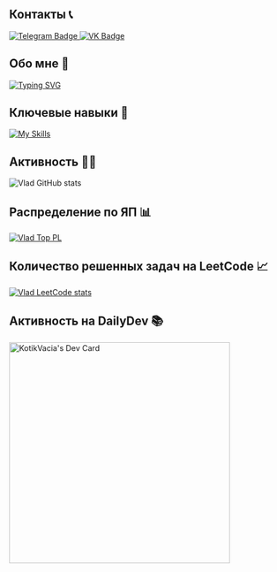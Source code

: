 ## Контакты 📞

<div id="badges">
  <a href="https://t.me/KotikVacia">
    <img src="https://img.shields.io/badge/Telegram-blue?style=for-the-badge&logo=telegram&logoColor=white" alt="Telegram Badge"/>
  </a>
  <a href="https://vk.com/vladatkishkin">
    <img src="https://img.shields.io/badge/VK-blue?style=for-the-badge&logo=vk&logoColor=white" alt="VK Badge"/>
  </a>
</div>

## Обо мне 🧍

[![Typing SVG](https://readme-typing-svg.herokuapp.com?size=24&color=4BF782&lines=%D0%93%D0%BE%D1%80%D0%BE%D0%B4+%E2%80%94+%D0%95%D0%BA%D0%B0%D1%82%D0%B5%D1%80%D0%B8%D0%B1%D1%83%D1%80%D0%B3;%D0%A4%D0%B8%D0%BB%D1%8C%D0%BC+%E2%80%94+500+%D0%B4%D0%BD%D0%B5%D0%B9+%D0%BB%D0%B5%D1%82%D0%B0;%D0%93%D1%80%D1%83%D0%BF%D0%BF%D0%B0+%E2%80%94+OneRepublic;%D0%9A%D0%BD%D0%B8%D0%B3%D0%B0+%E2%80%94+%D0%97%D0%B0%D0%BF%D0%BE%D0%B2%D0%B5%D0%B4%D0%BD%D0%B8%D0%BA)](https://git.io/typing-svg)

## Ключевые навыки 💪

[![My Skills](https://skillicons.dev/icons?i=js,html,css,figma,react,docker,git,nodejs,nextjs,py,postgres,ts,bash,bootstrap)](https://skillicons.dev)

## Активность 🏃‍♂️

![Vlad GitHub stats](https://github-readme-stats.vercel.app/api?username=AtkishkinVlad&count_private=true&show_icons=true&theme=gruvbox)

## Распределение по ЯП 📊

[![Vlad Top PL](https://github-readme-stats.vercel.app/api/top-langs/?username=AtkishkinVlad&layout=compact&theme=gruvbox)](https://github.com/AtkishkinVlad/github-readme-stats)

## Количество решенных задач на LeetCode 📈

[![Vlad LeetCode stats](https://leetcode-stats-six.vercel.app/api?username=vladatkishkin&theme=dark)](https://github.com/vladatkishkin/leetcode-stats)

## Активность на DailyDev 📚

<a href="https://app.daily.dev/KotikVacia"><img src="https://api.daily.dev/devcards/f23f7cf8c5e549c7a4c587732243d444.png?r=62e" width="400" alt="KotikVacia's Dev Card"/></a>
